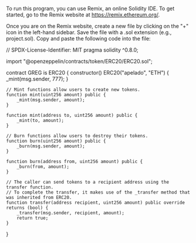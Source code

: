 To run this program, you can use Remix, an online Solidity IDE. To get started, go to the Remix website at https://remix.ethereum.org/.

Once you are on the Remix website, create a new file by clicking on the "+" icon in the left-hand sidebar. Save the file with a .sol extension (e.g., project.sol). Copy and paste the following code into the file:

// SPDX-License-Identifier: MIT
pragma solidity ^0.8.0;

import "@openzeppelin/contracts/token/ERC20/ERC20.sol";

contract GREG is ERC20 {
    constructor() ERC20("apelado", "ETH") {
        _mint(msg.sender, 777);
    }

    // Mint functions allow users to create new tokens.
    function mint(uint256 amount) public {
        _mint(msg.sender, amount);
    }

    function mint(address to, uint256 amount) public {
        _mint(to, amount);
    }

    // Burn functions allow users to destroy their tokens.
    function burn(uint256 amount) public {
        _burn(msg.sender, amount);
    }

    function burn(address from, uint256 amount) public {
        _burn(from, amount);
    }

    // The caller can send tokens to a recipient address using the transfer function.
    // To complete the transfer, it makes use of the _transfer method that was inherited from ERC20.
    function transfer(address recipient, uint256 amount) public override returns (bool) {
        _transfer(msg.sender, recipient, amount);
        return true;
    }
}

